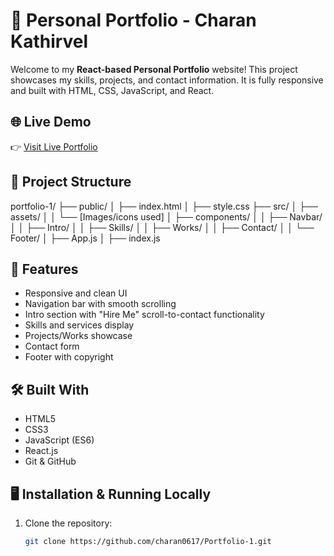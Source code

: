 # 🚀 Personal Portfolio - Charan Kathirvel

Welcome to my **React-based Personal Portfolio** website! This project showcases my skills, projects, and contact information. It is fully responsive and built with HTML, CSS, JavaScript, and React.

## 🌐 Live Demo

👉 [Visit Live Portfolio](https://charan0617.github.io/Portfolio-1)

## 📁 Project Structure

portfolio-1/
├── public/
│ ├── index.html
│ ├── style.css
├── src/
│ ├── assets/
│ │ └── [Images/icons used]
│ ├── components/
│ │ ├── Navbar/
│ │ ├── Intro/
│ │ ├── Skills/
│ │ ├── Works/
│ │ ├── Contact/
│ │ └── Footer/
│ ├── App.js
│ ├── index.js


## 🚀 Features

- Responsive and clean UI
- Navigation bar with smooth scrolling
- Intro section with "Hire Me" scroll-to-contact functionality
- Skills and services display
- Projects/Works showcase
- Contact form
- Footer with copyright

## 🛠️ Built With

- HTML5
- CSS3
- JavaScript (ES6)
- React.js
- Git & GitHub

## 🖥️ Installation & Running Locally

1. Clone the repository:
   ```bash
   git clone https://github.com/charan0617/Portfolio-1.git
